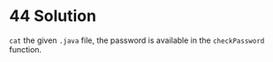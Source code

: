 # 44 Solution
`cat` the given `.java` file, the password is available in the `checkPassword` function.
